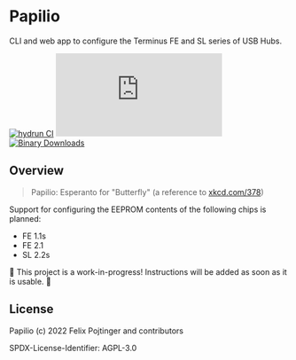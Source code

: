 # Papilio

CLI and web app to configure the Terminus FE and SL series of USB Hubs.

[![hydrun CI](https://github.com/pojntfx/papilio/actions/workflows/hydrun.yaml/badge.svg)](https://github.com/pojntfx/papilio/actions/workflows/hydrun.yaml)
[![Matrix](https://img.shields.io/matrix/papilio:matrix.org)](https://matrix.to/#/#papilio:matrix.org?via=matrix.org)
[![Binary Downloads](https://img.shields.io/github/downloads/pojntfx/papilio/total?label=binary%20downloads)](https://github.com/pojntfx/papilio/releases)

## Overview

> Papilio: Esperanto for "Butterfly" (a reference to [xkcd.com/378](https://xkcd.com/378/))

Support for configuring the EEPROM contents of the following chips is planned:

- FE 1.1s
- FE 2.1
- SL 2.2s

🚧 This project is a work-in-progress! Instructions will be added as soon as it is usable. 🚧

## License

Papilio (c) 2022 Felix Pojtinger and contributors

SPDX-License-Identifier: AGPL-3.0
